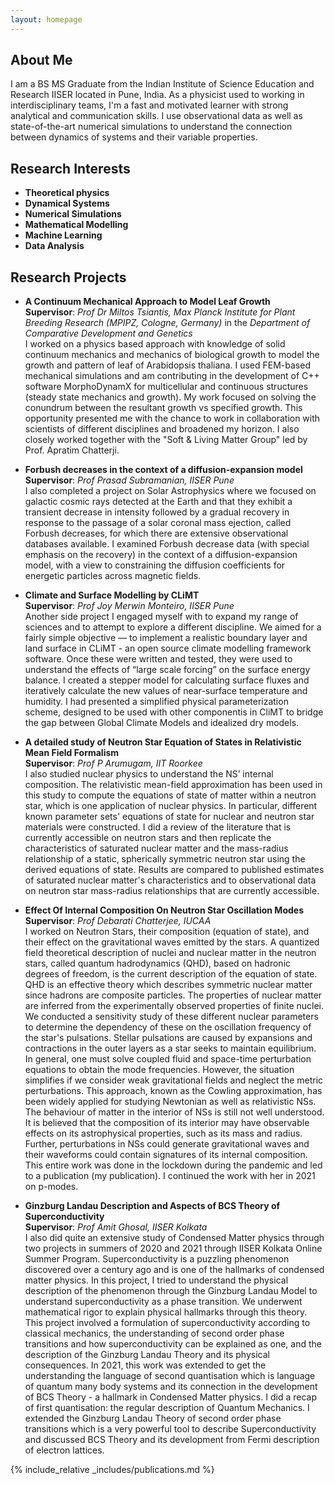```yaml
---
layout: homepage
---
```


## About Me

I am a BS MS Graduate from the Indian Institute of Science Education and Research IISER located in Pune, India. As a physicist used to working in interdisciplinary teams, I'm a fast and motivated learner with strong analytical and communication skills. I use observational data as well as state-of-the-art numerical simulations to understand the connection between dynamics of systems and their variable properties.

## Research Interests

- **Theoretical physics**
- **Dynamical Systems**
- **Numerical Simulations**
- **Mathematical Modelling** 
- **Machine Learning** 
- **Data Analysis**


## Research Projects

- **A Continuum Mechanical Approach to Model Leaf Growth**
<br>**Supervisor**: *Prof Dr Miltos Tsiantis, Max Planck Institute for Plant Breeding Research (MPIPZ, Cologne, Germany)* in the *Department of Comparative Development and Genetics*
<br>I worked on a physics based approach with knowledge of solid continuum mechanics and mechanics of biological growth to model the growth and pattern of leaf of Arabidopsis thaliana. I used FEM-based mechanical simulations and am contributing in the development of C++ software MorphoDynamX for multicellular and continuous structures (steady state mechanics and growth). My work focused on solving the conundrum between the resultant growth vs specified growth. This opportunity presented me with the chance to work in collaboration with scientists of different disciplines and broadened my horizon. I also closely worked together with the "Soft & Living Matter Group" led by Prof. Apratim Chatterji.

- **Forbush decreases in the context of a diffusion-expansion model**
<br>**Supervisor**: *Prof Prasad Subramanian, IISER Pune*
<br>I also completed a project on Solar Astrophysics where we focused on galactic cosmic rays detected at the Earth and that they exhibit a transient decrease in intensity followed by a gradual recovery in response to the passage of a solar coronal mass ejection, called Forbush decreases, for which there are extensive observational databases available. I examined Forbush decrease data (with special emphasis on the recovery) in the context of a diffusion-expansion model, with a view to constraining the diffusion coefficients for energetic particles across magnetic fields.

- **Climate and Surface Modelling by CLiMT**
<br>**Supervisor**: *Prof Joy Merwin Monteiro, IISER Pune*
<br>Another side project I engaged myself with to expand my range of sciences and to attempt to explore a different discipline. We aimed for a fairly simple objective — to implement a realistic boundary layer and land surface in CLiMT - an open source climate modelling framework software. Once these were written and tested, they were used to understand the effects of “large scale forcing” on the surface energy balance. I created a stepper model for calculating surface fluxes and iteratively calculate the new values of near-surface temperature and humidity. I had presented a simplified physical parameterization scheme, designed to be used with other componentis in CliMT to bridge the gap between Global Climate Models and idealized dry models.


- **A detailed study of Neutron Star Equation of States in Relativistic Mean Field Formalism**
<br>**Supervisor**: *Prof P Arumugam, IIT Roorkee*
<br>I also studied nuclear physics to understand the NS’ internal composition. The relativistic mean-field approximation has been used in this study to compute the equations of state of matter within a neutron star, which is one application of nuclear physics. In particular, different known parameter sets' equations of state for nuclear and neutron star materials were constructed. I did a review of the literature that is currently accessible on neutron stars and then replicate the characteristics of saturated nuclear matter and the mass-radius relationship of a static, spherically symmetric neutron star using the derived equations of state. Results are compared to published estimates of saturated nuclear matter's characteristics and to observational data on neutron star mass-radius relationships that are currently accessible.

- **Effect Of Internal Composition On Neutron Star Oscillation Modes**
<br>**Supervisor**: *Prof Debarati Chatterjee, IUCAA*
<br>I worked on Neutron Stars, their composition (equation of state), and their effect on the gravitational waves emitted by the stars. A quantized field theoretical description of nuclei and nuclear matter in the neutron stars, called quantum hadrodynamics (QHD), based on hadronic degrees of freedom, is the current description of the equation of state. QHD is an effective theory which describes symmetric nuclear matter since hadrons are composite particles. The properties of nuclear matter are inferred from the experimentally observed properties of finite nuclei. We conducted a sensitivity study of these different nuclear parameters to determine the dependency of these on the oscillation frequency of the star's pulsations. Stellar pulsations are caused by expansions and contractions in the outer layers as a star seeks to maintain equilibrium. In general, one must solve coupled fluid and space-time perturbation equations to obtain the mode frequencies. However, the situation simplifies if we consider weak gravitational fields and neglect the metric perturbations. This approach, known as the Cowling approximation, has been widely applied for studying Newtonian as well as relativistic NSs. The behaviour of matter in the interior of NSs is still not well understood. It is believed that the composition of its interior may have observable effects on its astrophysical properties, such as its mass and radius. Further, perturbations in NSs could generate gravitational waves and their waveforms could contain signatures of its internal composition. This entire work was done in the lockdown during the pandemic and led to a publication (my publication). I continued the work with her in 2021 on p-modes.

- **Ginzburg Landau Description and Aspects of BCS Theory of Superconductivity**
<br>**Supervisor**: *Prof Amit Ghosal, IISER Kolkata*
<br>I also did quite an extensive study of Condensed Matter physics through two projects in summers of 2020 and 2021 through IISER Kolkata Online Summer Program. Superconductivity is a puzzling phenomenon discovered over a century ago and is one of the hallmarks of condensed matter physics. In this project, I tried to understand the physical description of the phenomenon through the Ginzburg Landau Model to understand superconductivity as a phase transition. We underwent mathematical rigor to explain physical hallmarks through this theory. This project involved a formulation of superconductivity according to classical mechanics, the understanding of second order phase transitions and how superconductivity can be explained as one, and the description of the Ginzburg Landau Theory and its physical consequences. In 2021, this work was extended to get the understanding the language of second quantisation which is language of quantum many body systems and its connection in the development of BCS Theory - a hallmark in Condensed Matter physics. I did a recap of first quantisation: the regular description of Quantum Mechanics. I extended the Ginzburg Landau Theory of second order phase transitions which is a very powerful tool to describe Superconductivity and discussed BCS Theory and its development from Fermi description of electron lattices.


{% include_relative _includes/publications.md %}

